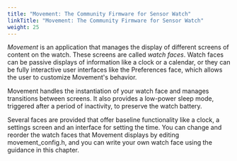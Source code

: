 ```yaml
---
title: "Movement: The Community Firmware for Sensor Watch"
linkTitle: "Movement: The Community Firmware for Sensor Watch"
weight: 25
---
```

_Movement_ is an application that manages the display of different screens of content on the watch. These screens are called _watch faces_. Watch faces can be passive displays of information like a clock or a calendar, or they can be fully interactive user interfaces like the Preferences face, which allows the user to customize Movement's behavior.

Movement handles the instantiation of your watch face and manages transitions between screens. It also provides a low-power sleep mode, triggered after a period of inactivity, to preserve the watch battery.

Several faces are provided that offer baseline functionality like a clock, a settings screen and an interface for setting the time. You can change and reorder the watch faces that Movement displays by editing movement_config.h, and you can write your own watch face using the guidance in this chapter.
